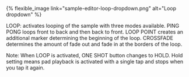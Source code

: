 ---
---

{% flexible_image link="sample-editor-loop-dropdown.png" alt="Loop dropdown" %}

LOOP: activates looping of the sample with three modes available. PING PONG loops front to back and then back to front. LOOP POINT creates an additional marker determining the beginning of the loop. CROSSFADE determines the amount of fade out and fade in at the borders of the loop. 

Note: When LOOP is activated, ONE SHOT button changes to HOLD. Hold setting means pad playback is activated with a single tap and stops when you tap it again.
